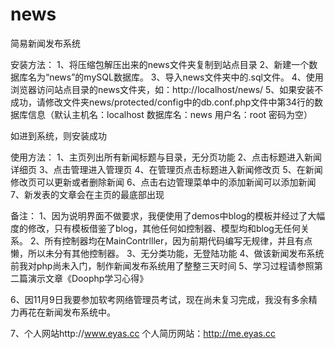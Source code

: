 news
====

简易新闻发布系统

安装方法：
1、将压缩包解压出来的news文件夹复制到站点目录
2、新建一个数据库名为“news”的mySQL数据库。
3、导入news文件夹中的.sql文件。
4、使用浏览器访问站点目录的news文件夹，如：http://localhost/news/
5、如果安装不成功，请修改文件夹news/protected/config中的db.conf.php文件中第34行的数据库信息（默认主机名：localhost  数据库名：news  用户名：root   密码为空）

如进到系统，则安装成功

使用方法：
1、主页列出所有新闻标题与目录，无分页功能
2、点击标题进入新闻详细页
3、点击管理进入管理页
4、在管理页点击标题进入新闻修改页
5、在新闻修改页可以更新或者删除新闻
6、点击右边管理菜单中的添加新闻可以添加新闻
7、新发表的文章会在主页的最底部出现

备注：
1、因为说明界面不做要求，我便使用了demos中blog的模板并经过了大幅度的修改，只有模板借鉴了blog，其他任何如控制器、模型均和blog无任何关系。
2、所有控制器均在MainContrlller，因为前期代码编写无规律，并且有点懒，所以未分有其他控制器。
3、无分类功能，无登陆功能
4、做该新闻发布系统前我对php尚未入门，制作新闻发布系统用了整整三天时间
5、学习过程请参照第二篇演示文章《Doophp学习心得》

6、因11月9日我要参加软考网络管理员考试，现在尚未复习完成，我没有多余精力再花在新闻发布系统中。

7、个人网站http://www.eyas.cc
   个人简历网站：http://me.eyas.cc


